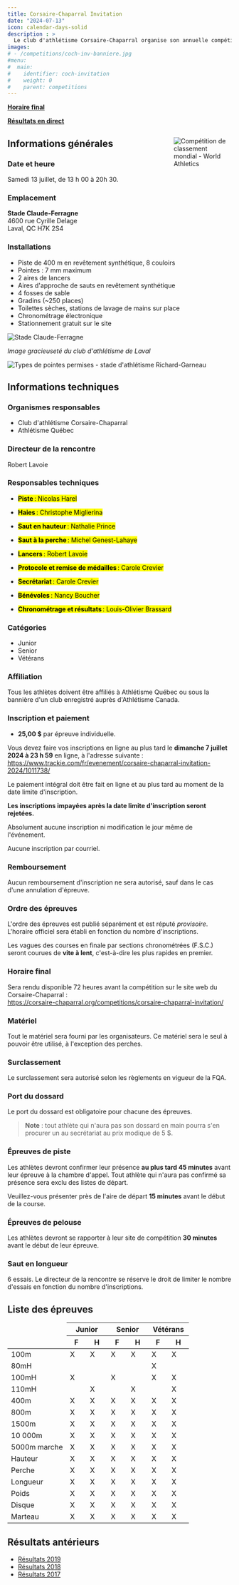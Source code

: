```yaml
---
title: Corsaire-Chaparral Invitation
date: "2024-07-13"
icon: calendar-days-solid
description : >
  Le club d'athlétisme Corsaire-Chaparral organise son annuelle compétition estivale avec, au programme, un éventail d'épreuves pour les athlètes de catégories junior, sénior et vétéran.
images:
# - /competitions/coch-inv-banniere.jpg
#menu:
#  main:
#    identifier: coch-invitation
#    weight: 0
#    parent: competitions
---
```


[**Horaire final**](https://assets.corsaire-chaparral.org/competitions/2024/horaire-final-coch-inv-2024.pdf)

<!-- [**Liste des performances**](https://assets.corsaire-chaparral.org/competitions/2023/perflist-coch-inv2023.pdf) -->

<!-- [**Groupes de perche**](https://assets.corsaire-chaparral.org/competitions/2023/groupes-perche-cochinv2023.pdf) -->

<!-- [**Composition des vagues**](https://assets.corsaire-chaparral.org/competitions/2023/MeetProgram__piste-coch-inv.pdf) -->

[**Résultats en direct**](https://resultats.corsaire-chaparral.org/meets/coch-inv-2024)

<!-- [**Document d’invitation**](https://assets.corsaire-chaparral.org/competitions/2024/document-technique-coch-invitation-2024.pdf) -->

<div style="max-width: 130px; float: inline-end; margin-inline-start: .75rem;">

![Compétition de classement mondial - World Athletics](https://assets.corsaire-chaparral.org/competitions/2023/world-athletics-fr-2023.jpg)

</div>

## Informations générales

### Date et heure

Samedi 13 juillet, de 13 h 00 à 20h 30.

### Emplacement

**Stade Claude-Ferragne**\
4600 rue Cyrille Delage\
Laval, QC H7K 2S4

### Installations

-   Piste de 400 m en revêtement synthétique, 8 couloirs
-   Pointes : 7 mm maximum
-   2 aires de lancers
-   Aires d'approche de sauts en revêtement synthétique
-   4 fosses de sable
-   Gradins (\~250 places)
-   Toilettes sèches, stations de lavage de mains sur place
-   Chronométrage électronique
-   Stationnement gratuit sur le site

![Stade Claude-Ferragne](https://assets.corsaire-chaparral.org/img/stade-claude-ferragne.png)

_Image gracieuseté du club d'athlétisme de Laval_

![Types de pointes permises - stade d'athlétisme Richard-Garneau](https://assets.corsaire-chaparral.org/img/pointes-richard-garneau.jpg)

## Informations techniques

### Organismes responsables

-   Club d'athlétisme Corsaire-Chaparral
-   Athlétisme Québec

### Directeur de la rencontre

Robert Lavoie

### Responsables techniques

-   <mark>**Piste** : Nicolas Harel</mark>

-   <mark>**Haies** : Christophe Miglierina</mark>

-   <mark>**Saut en hauteur** : Nathalie Prince</mark>

-   <mark>**Saut à la perche** : Michel Genest-Lahaye</mark>

-   <mark>**Lancers** : Robert Lavoie</mark>

-   <mark>**Protocole et remise de médailles** : Carole Crevier</mark>

-   <mark>**Secrétariat** : Carole Crevier</mark>

-   <mark>**Bénévoles** : Nancy Boucher</mark>

-   <mark>**Chronométrage et résultats** : Louis-Olivier Brassard</mark>

### Catégories

-   Junior
-   Senior
-   Vétérans

### Affiliation

Tous les athlètes doivent être affiliés à Athlétisme Québec ou sous la
bannière d'un club enregistré auprès d'Athlétisme Canada.

### Inscription et paiement

-   **25,00 \$** par épreuve individuelle.

Vous devez faire vos inscriptions en ligne au plus tard le **dimanche 7
juillet 2024 à 23 h 59** en ligne, à l'adresse suivante :\
<https://www.trackie.com/fr/evenement/corsaire-chaparral-invitation-2024/1011738/>

Le paiement intégral doit être fait en ligne et au plus tard au moment
de la date limite d'inscription.

**Les inscriptions impayées après la date limite d'inscription seront
rejetées.**

Absolument aucune inscription ni modification le jour même de
l'événement.

Aucune inscription par courriel.

### Remboursement

Aucun remboursement d'inscription ne sera autorisé, sauf dans le cas
d'une annulation d'épreuve.

### Ordre des épreuves

L'ordre des épreuves est publié séparément et est réputé *provisoire*.
L'horaire officiel sera établi en fonction du nombre d'inscriptions.

Les vagues des courses en finale par sections chronométrées (F.S.C.)
seront courues de **vite à lent**, c'est-à-dire les plus rapides en
premier.

### Horaire final

Sera rendu disponible 72 heures avant la compétition sur le site web du
Corsaire-Chaparral :\
<https://corsaire-chaparral.org/competitions/corsaire-chaparral-invitation/>

### Matériel

Tout le matériel sera fourni par les organisateurs. Ce matériel sera le
seul à pouvoir être utilisé, à l'exception des perches.

### Surclassement

Le surclassement sera autorisé selon les règlements en vigueur de la
FQA.

### Port du dossard

Le port du dossard est obligatoire pour chacune des épreuves.

> **Note** : tout athlète qui n'aura pas son dossard en main pourra s'en
> procurer un au secrétariat au prix modique de 5 \$.

### Épreuves de piste

Les athlètes devront confirmer leur présence **au plus tard 45 minutes**
avant leur épreuve à la chambre d'appel. Tout athlète qui n'aura pas
confirmé sa présence sera exclu des listes de départ.

Veuillez-vous présenter près de l'aire de départ **15 minutes** avant le
début de la course.

### Épreuves de pelouse

Les athlètes devront se rapporter à leur site de compétition **30
minutes** avant le début de leur épreuve.

### Saut en longueur

6 essais. Le directeur de la rencontre se réserve le droit de limiter le
nombre d'essais en fonction du nombre d'inscriptions.

## Liste des épreuves

<table><thead>
  <tr>
    <td rowspan="2"> 				<br>&nbsp;&nbsp;				 			<br></td>
    <th colspan="2" width="22.5%"> 				Junior 			</th>
    <th colspan="2" width="22.5%"> 				Senior 			</th>
    <th colspan="2" width="22.5%"> 				Vétérans 			</th>
  </tr>
  <tr>
    <th> 				F 			</th>
    <th> 				H 			</th>
    <th> 				F 			</th>
    <th> 				H 			</th>
    <th> 				F 			</th>
    <th> 				H 			</th>
  </tr></thead>
<tbody>
  <tr>
    <td> 				100m 			</td>
    <td> 				X 			</td>
    <td> 				X 			</td>
    <td> 				X 			</td>
    <td> 				X 			</td>
    <td> 				X 			</td>
    <td> 				X 			</td>
  </tr>
  <tr>
    <td> 				80mH 			</td>
    <td> 					 			</td>
    <td> 					 			</td>
    <td> 					 			</td>
    <td> 					 			</td>
    <td> 				X 			</td>
    <td> 					 			</td>
  </tr>
  <tr>
    <td> 				100mH 			</td>
    <td> 				X 			</td>
    <td> 					 			</td>
    <td> 				X 			</td>
    <td> 					 			</td>
    <td> 				X 			</td>
    <td> 				X 			</td>
  </tr>
  <tr>
    <td> 				110mH 			</td>
    <td> 					 			</td>
    <td> 				X 			</td>
    <td> 					 			</td>
    <td> 				X 			</td>
    <td> 					 			</td>
    <td> 				X 			</td>
  </tr>
  <tr>
    <td> 				400m 			</td>
    <td> 				X 			</td>
    <td> 				X 			</td>
    <td> 				X 			</td>
    <td> 				X 			</td>
    <td> 				X 			</td>
    <td> 				X 			</td>
  </tr>
  <tr>
    <td> 				800m 			</td>
    <td> 				X 			</td>
    <td> 				X 			</td>
    <td> 				X 			</td>
    <td> 				X 			</td>
    <td> 				X 			</td>
    <td> 				X 			</td>
  </tr>
  <tr>
    <td> 				1500m 			</td>
    <td> 				X 			</td>
    <td> 				X 			</td>
    <td> 				X 			</td>
    <td> 				X 			</td>
    <td> 				X 			</td>
    <td> 				X 			</td>
  </tr>
  <tr>
    <td> 				10 000m 			</td>
    <td> 				X 			</td>
    <td> 				X 			</td>
    <td> 				X 			</td>
    <td> 				X 			</td>
    <td> 				X 			</td>
    <td> 				X 			</td>
  </tr>
  <tr>
    <td> 				5000m marche 			</td>
    <td> 				X 			</td>
    <td> 				X 			</td>
    <td> 				X 			</td>
    <td> 				X 			</td>
    <td> 				X 			</td>
    <td> 				X 			</td>
  </tr>
  <tr>
    <td> 				Hauteur 			</td>
    <td> 				X 			</td>
    <td> 				X 			</td>
    <td> 				X 			</td>
    <td> 				X 			</td>
    <td> 				X 			</td>
    <td> 				X 			</td>
  </tr>
  <tr>
    <td> 				Perche 			</td>
    <td> 				X 			</td>
    <td> 				X 			</td>
    <td> 				X 			</td>
    <td> 				X 			</td>
    <td> 				X 			</td>
    <td> 				X 			</td>
  </tr>
  <tr>
    <td> 				Longueur 			</td>
    <td> 				X 			</td>
    <td> 				X 			</td>
    <td> 				X 			</td>
    <td> 				X 			</td>
    <td> 				X 			</td>
    <td> 				X 			</td>
  </tr>
  <tr>
    <td> 				Poids 			</td>
    <td> 				X 			</td>
    <td> 				X 			</td>
    <td> 				X 			</td>
    <td> 				X 			</td>
    <td> 				X 			</td>
    <td> 				X 			</td>
  </tr>
  <tr>
    <td> 				Disque 			</td>
    <td> 				X 			</td>
    <td> 				X 			</td>
    <td> 				X 			</td>
    <td> 				X 			</td>
    <td> 				X 			</td>
    <td> 				X 			</td>
  </tr>
  <tr>
    <td> 				Marteau 			</td>
    <td> 				X 			</td>
    <td> 				X 			</td>
    <td> 				X 			</td>
    <td> 				X 			</td>
    <td> 				X 			</td>
    <td> 				X 			</td>
  </tr>
</tbody></table>

## Résultats antérieurs

- [Résultats 2019](/resultats/2019/coch-invitation/)
- [Résultats 2018](/resultats/2018/corsaire-chaparral-invitation/)
- [Résultats 2017](/resultats/2017/corsaire-chaparal-invitation/)
